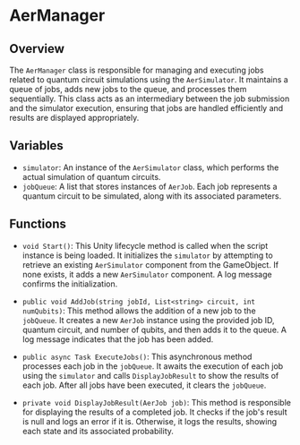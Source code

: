 # AerManager

## Overview
The `AerManager` class is responsible for managing and executing jobs related to quantum circuit simulations using the `AerSimulator`. It maintains a queue of jobs, adds new jobs to the queue, and processes them sequentially. This class acts as an intermediary between the job submission and the simulator execution, ensuring that jobs are handled efficiently and results are displayed appropriately.

## Variables

- `simulator`: An instance of the `AerSimulator` class, which performs the actual simulation of quantum circuits.
- `jobQueue`: A list that stores instances of `AerJob`. Each job represents a quantum circuit to be simulated, along with its associated parameters.

## Functions

- `void Start()`: This Unity lifecycle method is called when the script instance is being loaded. It initializes the `simulator` by attempting to retrieve an existing `AerSimulator` component from the GameObject. If none exists, it adds a new `AerSimulator` component. A log message confirms the initialization.

- `public void AddJob(string jobId, List<string> circuit, int numQubits)`: This method allows the addition of a new job to the `jobQueue`. It creates a new `AerJob` instance using the provided job ID, quantum circuit, and number of qubits, and then adds it to the queue. A log message indicates that the job has been added.

- `public async Task ExecuteJobs()`: This asynchronous method processes each job in the `jobQueue`. It awaits the execution of each job using the `simulator` and calls `DisplayJobResult` to show the results of each job. After all jobs have been executed, it clears the `jobQueue`.

- `private void DisplayJobResult(AerJob job)`: This method is responsible for displaying the results of a completed job. It checks if the job's result is null and logs an error if it is. Otherwise, it logs the results, showing each state and its associated probability.